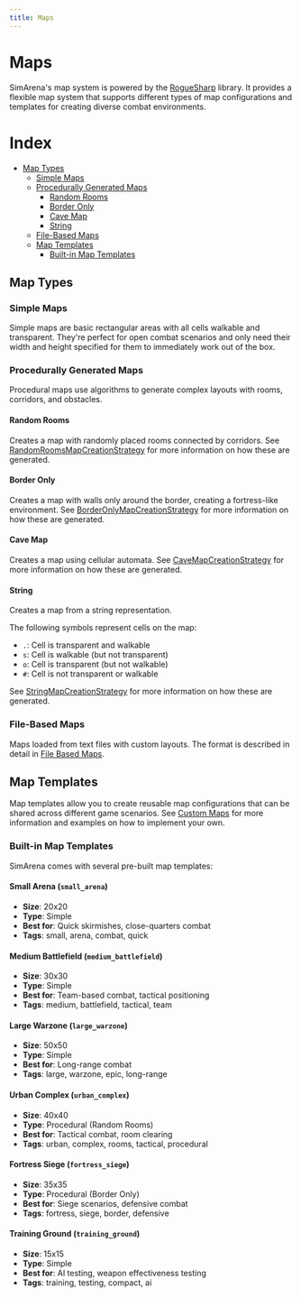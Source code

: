 ```yaml
---
title: Maps
---
```


# Maps

SimArena's map system is powered by the [RogueSharp](https://github.com/FaronBracy/RogueSharp) library. It provides a flexible map system that supports 
different types of map configurations and templates for creating diverse combat environments.

# Index

- [Map Types](#map-types)
  - [Simple Maps](#simple-maps)
  - [Procedurally Generated Maps](#procedurally-generated-maps)
    - [Random Rooms](#random-rooms)
    - [Border Only](#border-only)
    - [Cave Map](#cave-map)
    - [String](#string)
  - [File-Based Maps](#file-based-maps)
  - [Map Templates](#map-templates)
    - [Built-in Map Templates](#built-in-map-templates)

## Map Types

### Simple Maps
Simple maps are basic rectangular areas with all cells walkable and transparent. They're perfect for open combat scenarios
and only need their width and height specified for them to immediately work out of the box.

### Procedurally Generated Maps
Procedural maps use algorithms to generate complex layouts with rooms, corridors, and obstacles.

#### Random Rooms
Creates a map with randomly placed rooms connected by corridors. See 
[RandomRoomsMapCreationStrategy](https://faronbracy.github.io/RogueSharp/api/RogueSharp.MapCreation.RandomRoomsMapCreationStrategy-1.html) 
for more information on how these are generated.

#### Border Only
Creates a map with walls only around the border, creating a fortress-like environment. See [BorderOnlyMapCreationStrategy](https://faronbracy.github.io/RogueSharp/api/RogueSharp.MapCreation.BorderOnlyMapCreationStrategy-1.html) 
for more information on how these are generated.

#### Cave Map
Creates a map using cellular automata. See
[CaveMapCreationStrategy](https://faronbracy.github.io/RogueSharp/api/RogueSharp.MapCreation.CaveMapCreationStrategy-1.html) 
for more information on how these are generated.

#### String
Creates a map from a string representation. 

The following symbols represent cells on the map:

- `.`: Cell is transparent and walkable
- `s`: Cell is walkable (but not transparent)
- `o`: Cell is transparent (but not walkable)
- `#`: Cell is not transparent or walkable

See
[StringMapCreationStrategy](https://faronbracy.github.io/RogueSharp/api/RogueSharp.MapCreation.StringMapCreationStrategy-1.html) 
for more information on how these are generated.

### File-Based Maps

Maps loaded from text files with custom layouts. The format is described in detail in [File Based Maps](custom-maps.md#creating-file-based-maps).

## Map Templates

Map templates allow you to create reusable map configurations that can be shared across different game scenarios. 
See [Custom Maps](custom-maps.md) for more information and examples on how to implement your own.

### Built-in Map Templates

SimArena comes with several pre-built map templates:

#### Small Arena (`small_arena`)
- **Size**: 20x20
- **Type**: Simple
- **Best for**: Quick skirmishes, close-quarters combat
- **Tags**: small, arena, combat, quick

#### Medium Battlefield (`medium_battlefield`)
- **Size**: 30x30
- **Type**: Simple
- **Best for**: Team-based combat, tactical positioning
- **Tags**: medium, battlefield, tactical, team

#### Large Warzone (`large_warzone`)
- **Size**: 50x50
- **Type**: Simple
- **Best for**: Long-range combat
- **Tags**: large, warzone, epic, long-range

#### Urban Complex (`urban_complex`)
- **Size**: 40x40
- **Type**: Procedural (Random Rooms)
- **Best for**: Tactical combat, room clearing
- **Tags**: urban, complex, rooms, tactical, procedural

#### Fortress Siege (`fortress_siege`)
- **Size**: 35x35
- **Type**: Procedural (Border Only)
- **Best for**: Siege scenarios, defensive combat
- **Tags**: fortress, siege, border, defensive

#### Training Ground (`training_ground`)
- **Size**: 15x15
- **Type**: Simple
- **Best for**: AI testing, weapon effectiveness testing
- **Tags**: training, testing, compact, ai

